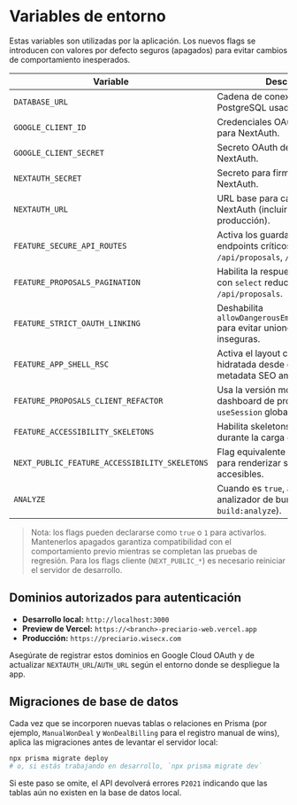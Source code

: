 # Variables de entorno

Estas variables son utilizadas por la aplicación. Los nuevos flags se introducen con valores por defecto seguros (apagados) para evitar cambios de comportamiento inesperados.

| Variable | Descripción | Valor por defecto |
| --- | --- | --- |
| `DATABASE_URL` | Cadena de conexión para PostgreSQL usada por Prisma. | _(sin valor, requerido)_ |
| `GOOGLE_CLIENT_ID` | Credenciales OAuth de Google para NextAuth. | _(sin valor, requerido)_ |
| `GOOGLE_CLIENT_SECRET` | Secreto OAuth de Google para NextAuth. | _(sin valor, requerido)_ |
| `NEXTAUTH_SECRET` | Secreto para firmar JWT de NextAuth. | _(sin valor, requerido)_ |
| `NEXTAUTH_URL` | URL base para callbacks de NextAuth (incluir https:// en producción). | `http://localhost:3000` |
| `FEATURE_SECURE_API_ROUTES` | Activa los guardas de sesión/rol en endpoints críticos (`/api/items`, `/api/proposals`, `/api/admin/users`). | `false` |
| `FEATURE_PROPOSALS_PAGINATION` | Habilita la respuesta paginada y con `select` reducido en `GET /api/proposals`. | `false` |
| `FEATURE_STRICT_OAUTH_LINKING` | Deshabilita `allowDangerousEmailAccountLinking` para evitar uniones de cuentas inseguras. | `false` |
| `FEATURE_APP_SHELL_RSC` | Activa el layout con sesión pre-hidratada desde el servidor y metadata SEO ampliada. | `false` |
| `FEATURE_PROPOSALS_CLIENT_REFACTOR` | Usa la versión modular del dashboard de propuestas sin `useSession` global. | `false` |
| `FEATURE_ACCESSIBILITY_SKELETONS` | Habilita skeletons accesibles durante la carga en rutas cliente. | `false` |
| `NEXT_PUBLIC_FEATURE_ACCESSIBILITY_SKELETONS` | Flag equivalente del lado cliente para renderizar skeletons accesibles. | `false` |
| `ANALYZE` | Cuando es `true`, activa el analizador de bundles (`npm run build:analyze`). | `false` |

> Nota: los flags pueden declararse como `true` o `1` para activarlos. Mantenerlos apagados garantiza compatibilidad con el comportamiento previo mientras se completan las pruebas de regresión. Para los flags cliente (`NEXT_PUBLIC_*`) es necesario reiniciar el servidor de desarrollo.

## Dominios autorizados para autenticación

- **Desarrollo local:** `http://localhost:3000`
- **Preview de Vercel:** `https://<branch>-preciario-web.vercel.app`
- **Producción:** `https://preciario.wisecx.com`

Asegúrate de registrar estos dominios en Google Cloud OAuth y de actualizar `NEXTAUTH_URL`/`AUTH_URL` según el entorno donde se despliegue la app.

## Migraciones de base de datos

Cada vez que se incorporen nuevas tablas o relaciones en Prisma (por ejemplo, `ManualWonDeal` y `WonDealBilling` para el registro manual de wins), aplica las migraciones antes de levantar el servidor local:

```bash
npx prisma migrate deploy
# o, si estás trabajando en desarrollo, `npx prisma migrate dev`
```

Si este paso se omite, el API devolverá errores `P2021` indicando que las tablas aún no existen en la base de datos local.
